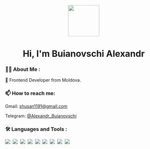 <div id="header" align="center">
  <img src="https://media.giphy.com/media/M9gbBd9nbDrOTu1Mqx/giphy.gif" width="100"/>
</div>

<div >
  <h1 align="center">Hi, I'm Buianovschi Alexandr </h1>
</div>

### :man_technologist: About Me :
🌱 Frontend Developer from Moldova.
<div>
  <h3>📫 How to reach me:</h3>
  <p>Gmail: <a href="shusan1191@gmail.com">shusan1191@gmail.com</a></p>
  <p>Telegram: <a href="t.me/Alexandr_Buianovschi">@Alexandr_Buianovschi</a></p>
</div>

### :hammer_and_wrench: Languages and Tools :

<div>
 <img src="https://camo.githubusercontent.com/e05eaf8bb60da08c9b55036474c4e1f86a4c9ce6e3360d43cc97335309dba6b0/68747470733a2f2f696d672e736869656c64732e696f2f62616467652f2d4a6176615363726970742d3030303f266c6f676f3d4a617661536372697074"/>&nbsp;
 <img src="https://camo.githubusercontent.com/6424c761a99e4d5a5dba0f726fd292a299dc8e695868dce735863ddd6ec753f3/68747470733a2f2f696d672e736869656c64732e696f2f62616467652f2d52656163742d3030303f266c6f676f3d5265616374"/>&nbsp;
 <img src="https://camo.githubusercontent.com/d36224ed8f4f70ad40fa095b43b2eecd985829323fe96b8e636c4a1a578a3f33/68747470733a2f2f696d672e736869656c64732e696f2f62616467652f48544d4c2d696e666f726d6174696f6e616c3f7374796c653d666c6174266c6f676f3d68746d6c3526636f6c6f723d303030"/>&nbsp;
 <img src="https://camo.githubusercontent.com/3fc9d08092b63eec1d162a23ed00efaece7b45f0cbee6dfb22f7fc7c5b1b1742/68747470733a2f2f696d672e736869656c64732e696f2f62616467652f4353532d696e666f726d6174696f6e616c3f7374796c653d666c6174266c6f676f3d6373733326636f6c6f723d303030"/>&nbsp;
 <img src="https://camo.githubusercontent.com/d6d95a97c7a12b221ec18ec01d19b9ee92a42420784a0fb8144011c5a72794b4/68747470733a2f2f696d672e736869656c64732e696f2f62616467652f2d4e6f64652e6a732d3030303f266c6f676f3d6e6f64652e6a73"/>&nbsp;
 <img src="https://camo.githubusercontent.com/ba7a2a33212941d5890200bfd8f418e26561a2b7d71383e6261829bc5cdfe260/68747470733a2f2f696d672e736869656c64732e696f2f62616467652f2d4769742d3030303f266c6f676f3d476974"/>&nbsp;
 <img src="https://camo.githubusercontent.com/8d54368e90c38948f928f835a0984a7eaaac2788a34446560d21ebf449ec4724/68747470733a2f2f696d672e736869656c64732e696f2f62616467652f2d4c696e75782d3030303f266c6f676f3d4c696e7578"/>&nbsp;
 <img src="https://camo.githubusercontent.com/0e2611d64293f3676d77ce51169403831b38612be97ade095abebd1350c1b12a/68747470733a2f2f696d672e736869656c64732e696f2f62616467652f2d547970655363726970742d3030303f266c6f676f3d54797065536372697074"/>&nbsp;
 <img src="https://camo.githubusercontent.com/f8c327f072df8c1be9a1b142e3cb834ef73050aa3468f494756fc42a61cc546a/68747470733a2f2f696d672e736869656c64732e696f2f62616467652f2d4a6573742d3030303f266c6f676f3d4a657374"/>&nbsp;
</div>
